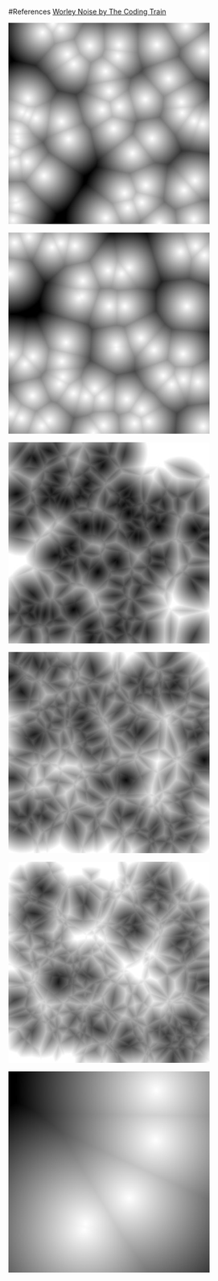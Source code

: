 #References
[Worley Noise by The Coding Train](https://www.youtube.com/watch?v=4066MndcyCk)

![](https://github.com/Crashnorun/Coding_Sketchbook/blob/master/Processing/Worley_Noise_01/Images/Image_0.jpg?raw=true)

![](https://github.com/Crashnorun/Coding_Sketchbook/blob/master/Processing/Worley_Noise_01/Images/Image_1.jpg?raw=true)

![](https://github.com/Crashnorun/Coding_Sketchbook/blob/master/Processing/Worley_Noise_01/Images/Image_9.jpg?raw=true)

![](https://github.com/Crashnorun/Coding_Sketchbook/blob/master/Processing/Worley_Noise_01/Images/Image_10.jpg?raw=true)

![](https://github.com/Crashnorun/Coding_Sketchbook/blob/master/Processing/Worley_Noise_01/Images/Image_11.jpg?raw=true)

![](https://github.com/Crashnorun/Coding_Sketchbook/blob/master/Processing/Worley_Noise_01/Images/Image_5.jpg?raw=true)
